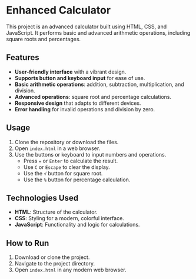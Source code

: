 # Enhanced Calculator

This project is an advanced calculator built using HTML, CSS, and JavaScript. It performs basic and advanced arithmetic operations, including square roots and percentages.

## Features

- **User-friendly interface** with a vibrant design.
- **Supports button and keyboard input** for ease of use.
- **Basic arithmetic operations**: addition, subtraction, multiplication, and division.
- **Advanced operations**: square root and percentage calculations.
- **Responsive design** that adapts to different devices.
- **Error handling** for invalid operations and division by zero.

## Usage

1. Clone the repository or download the files.
2. Open `index.html` in a web browser.
3. Use the buttons or keyboard to input numbers and operations.
   - Press `=` or `Enter` to calculate the result.
   - Use `C` or `Escape` to clear the display.
   - Use the `√` button for square root.
   - Use the `%` button for percentage calculation.

## Technologies Used

- **HTML**: Structure of the calculator.
- **CSS**: Styling for a modern, colorful interface.
- **JavaScript**: Functionality and logic for calculations.

## How to Run

1. Download or clone the project.
2. Navigate to the project directory.
3. Open `index.html` in any modern web browser.


